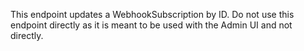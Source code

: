 This endpoint updates a WebhookSubscription by ID. Do not use this endpoint
directly as it is meant to be used with the Admin UI and not directly.

